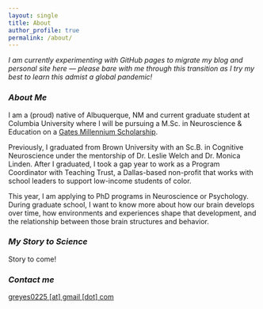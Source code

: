 ```yaml
---
layout: single
title: About
author_profile: true
permalink: /about/
---
```


*I am currently experimenting with GitHub pages to migrate my blog and personal site here — please bare with me through this transition as I try my best to learn this admist a global pandemic!*

### ***About Me***

I am a (proud) native of Albuquerque, NM and current graduate student at Columbia University where I will be pursuing a M.Sc. in Neuroscience & Education on a [Gates Millennium Scholarship](gmsp.org). 

Previously, I graduated from Brown University with an Sc.B. in Cognitive Neuroscience under the mentorship of Dr. Leslie Welch and Dr. Monica Linden. After I graduated, I took a gap year to work as a Program Coordinator with Teaching Trust, a Dallas-based non-profit that works with school leaders to support low-income students of color. 

This year, I am applying to PhD programs in Neuroscience or Psychology. During graduate school, I want to know more about how our brain develops over time, how environments and experiences shape that development, and the relationship between those brain structures and behavior. 

### ***My Story to Science***

Story to come!

### ***Contact me***

[greyes0225 [at] gmail [dot] com](mailto:greyes0225@gmail.com)
